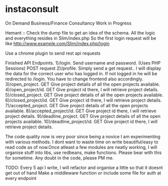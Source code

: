# instaconsult
On Demand Business/Finance Consultancy
Work in Progress

Hemant :: Check the dump file to get an idea of the schema. All the logic and everything resides in Slim/index.php
 So the first login request will be like http://www.example.com/Slim/index.php/login

 Use a chrome plugin to send rest api requests



Finished API Endpoints.
1)/login. Send username and password.   (Uses PHP Sessions) POST request
2)/profile. Simply send a get request.. I will display the data for the correct user who has logged in. If not logged in he will be redirected to /login. You have to change frontend also accordingly.
3)/open_project. GET Give project details of all the open projects available.
4)/open_project/id. GET Give project id there, I will retrieve project details.
5)/closed_project. GET Give project details of all the open projects available.
6)/closed_project/id. GET Give project id there, I will retrieve project details.
7)/accepted_project. GET Give project details of all the open projects available.
8)/accepted_project/id. GET Give project id there, I will retrieve project details.
9)/deadline_project. GET Give project details of all the open projects available.
10)/deadline_project/id. GET Give project id there, I will retrieve project details.

The code quality now is very poor since being a novice I am experimenting with various methods. I dont want to waste time on write beautiful/easy to read code as of now.Once atleast a few modules are neatly working, I will organise stuff into libs, use redbeans, make functions. Please bear with this for sometime. Any doubt in the code, please PM me.


TODO:
Every 5 api I write, I will refactor and organise a little so that it doesnt get out of hand
Make a middleware function or include some file for auth at every endpoint
